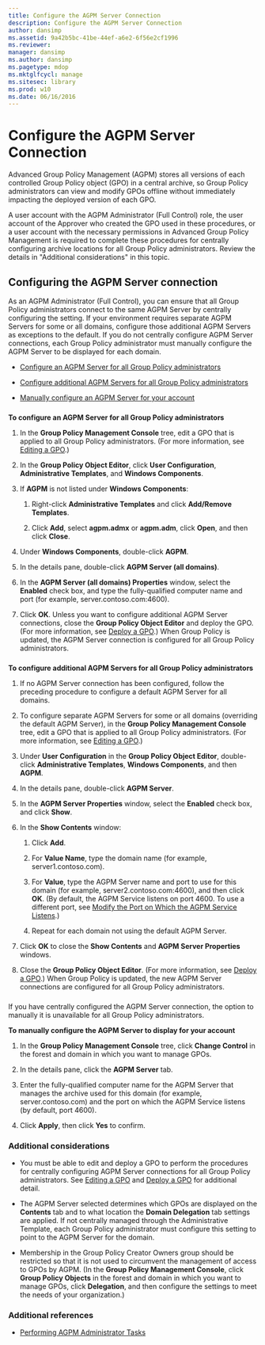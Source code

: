 ```yaml
---
title: Configure the AGPM Server Connection
description: Configure the AGPM Server Connection
author: dansimp
ms.assetid: 9a42b5bc-41be-44ef-a6e2-6f56e2cf1996
ms.reviewer: 
manager: dansimp
ms.author: dansimp
ms.pagetype: mdop
ms.mktglfcycl: manage
ms.sitesec: library
ms.prod: w10
ms.date: 06/16/2016
---
```



# Configure the AGPM Server Connection


Advanced Group Policy Management (AGPM) stores all versions of each controlled Group Policy object (GPO) in a central archive, so Group Policy administrators can view and modify GPOs offline without immediately impacting the deployed version of each GPO.

A user account with the AGPM Administrator (Full Control) role, the user account of the Approver who created the GPO used in these procedures, or a user account with the necessary permissions in Advanced Group Policy Management is required to complete these procedures for centrally configuring archive locations for all Group Policy administrators. Review the details in "Additional considerations" in this topic.

## Configuring the AGPM Server connection


As an AGPM Administrator (Full Control), you can ensure that all Group Policy administrators connect to the same AGPM Server by centrally configuring the setting. If your environment requires separate AGPM Servers for some or all domains, configure those additional AGPM Servers as exceptions to the default. If you do not centrally configure AGPM Server connections, each Group Policy administrator must manually configure the AGPM Server to be displayed for each domain.

-   [Configure an AGPM Server for all Group Policy administrators](#bkmk-defaultarchiveloc)

-   [Configure additional AGPM Servers for all Group Policy administrators](#bkmk-additionalarchiveloc)

-   [Manually configure an AGPM Server for your account](#bkmk-manuallyconfigurearchiveloc)

### <a href="" id="bkmk-defaultarchiveloc"></a>

**To configure an AGPM Server for all Group Policy administrators**

1.  In the **Group Policy Management Console** tree, edit a GPO that is applied to all Group Policy administrators. (For more information, see [Editing a GPO](editing-a-gpo.md).)

2.  In the **Group Policy Object Editor**, click **User Configuration**, **Administrative Templates**, and **Windows Components**.

3.  If **AGPM** is not listed under **Windows Components**:

    1.  Right-click **Administrative Templates** and click **Add/Remove Templates**.

    2.  Click **Add**, select **agpm.admx** or **agpm.adm**, click **Open**, and then click **Close**.

4.  Under **Windows Components**, double-click **AGPM**.

5.  In the details pane, double-click **AGPM Server (all domains)**.

6.  In the **AGPM Server (all domains) Properties** window, select the **Enabled** check box, and type the fully-qualified computer name and port (for example, server.contoso.com:4600).

7.  Click **OK**. Unless you want to configure additional AGPM Server connections, close the **Group Policy Object Editor** and deploy the GPO. (For more information, see [Deploy a GPO](deploy-a-gpo.md).) When Group Policy is updated, the AGPM Server connection is configured for all Group Policy administrators.

### <a href="" id="bkmk-additionalarchiveloc"></a>

**To configure additional AGPM Servers for all Group Policy administrators**

1.  If no AGPM Server connection has been configured, follow the preceding procedure to configure a default AGPM Server for all domains.

2.  To configure separate AGPM Servers for some or all domains (overriding the default AGPM Server), in the **Group Policy Management Console** tree, edit a GPO that is applied to all Group Policy administrators. (For more information, see [Editing a GPO](editing-a-gpo.md).)

3.  Under **User Configuration** in the **Group Policy Object Editor**, double-click **Administrative Templates**, **Windows Components**, and then **AGPM**.

4.  In the details pane, double-click **AGPM Server**.

5.  In the **AGPM Server Properties** window, select the **Enabled** check box, and click **Show**.

6.  In the **Show Contents** window:

    1.  Click **Add**.

    2.  For **Value Name**, type the domain name (for example, server1.contoso.com).

    3.  For **Value**, type the AGPM Server name and port to use for this domain (for example, server2.contoso.com:4600), and then click **OK**. (By default, the AGPM Service listens on port 4600. To use a different port, see [Modify the Port on Which the AGPM Service Listens](modify-the-port-on-which-the-agpm-service-listens.md).)

    4.  Repeat for each domain not using the default AGPM Server.

7.  Click **OK** to close the **Show Contents** and **AGPM Server Properties** windows.

8.  Close the **Group Policy Object Editor**. (For more information, see [Deploy a GPO](deploy-a-gpo.md).) When Group Policy is updated, the new AGPM Server connections are configured for all Group Policy administrators.

### <a href="" id="bkmk-manuallyconfigurearchiveloc"></a>

If you have centrally configured the AGPM Server connection, the option to manually it is unavailable for all Group Policy administrators.

**To manually configure the AGPM Server to display for your account**

1.  In the **Group Policy Management Console** tree, click **Change Control** in the forest and domain in which you want to manage GPOs.

2.  In the details pane, click the **AGPM Server** tab.

3.  Enter the fully-qualified computer name for the AGPM Server that manages the archive used for this domain (for example, server.contoso.com) and the port on which the AGPM Service listens (by default, port 4600).

4.  Click **Apply**, then click **Yes** to confirm.

### Additional considerations

-   You must be able to edit and deploy a GPO to perform the procedures for centrally configuring AGPM Server connections for all Group Policy administrators. See [Editing a GPO](editing-a-gpo.md) and [Deploy a GPO](deploy-a-gpo.md) for additional detail.

-   The AGPM Server selected determines which GPOs are displayed on the **Contents** tab and to what location the **Domain Delegation** tab settings are applied. If not centrally managed through the Administrative Template, each Group Policy administrator must configure this setting to point to the AGPM Server for the domain.

-   Membership in the Group Policy Creator Owners group should be restricted so that it is not used to circumvent the management of access to GPOs by AGPM. (In the **Group Policy Management Console**, click **Group Policy Objects** in the forest and domain in which you want to manage GPOs, click **Delegation**, and then configure the settings to meet the needs of your organization.)

### Additional references

-   [Performing AGPM Administrator Tasks](performing-agpm-administrator-tasks.md)

 

 





